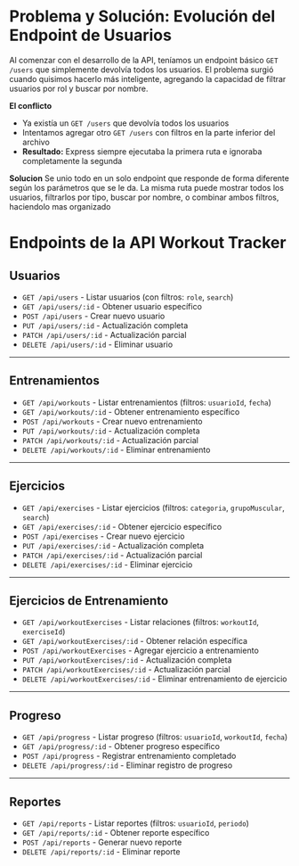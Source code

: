 # Problema y Solución: Evolución del Endpoint de Usuarios

Al comenzar con el desarrollo de la API, teníamos un endpoint básico `GET /users` que simplemente devolvía todos los usuarios. 
El problema surgió cuando quisimos hacerlo más inteligente, agregando la capacidad de filtrar usuarios por rol y buscar por nombre.

**El conflicto**
- Ya existía un `GET /users` que devolvía todos los usuarios
- Intentamos agregar otro `GET /users` con filtros en la parte inferior del archivo  
- **Resultado:** Express siempre ejecutaba la primera ruta e ignoraba completamente la segunda

**Solucion**
Se unio todo en un solo endpoint que responde de forma diferente según los parámetros que se le da.
La misma ruta puede mostrar todos los usuarios, filtrarlos por tipo, buscar por nombre, o combinar ambos filtros, haciendolo mas organizado

# Endpoints de la API Workout Tracker

## Usuarios

- `GET /api/users` - Listar usuarios (con filtros: `role`, `search`)  
- `GET /api/users/:id` - Obtener usuario específico  
- `POST /api/users` - Crear nuevo usuario  
- `PUT /api/users/:id` - Actualización completa  
- `PATCH /api/users/:id` - Actualización parcial  
- `DELETE /api/users/:id` - Eliminar usuario  

---

## Entrenamientos

- `GET /api/workouts` - Listar entrenamientos (filtros: `usuarioId`, `fecha`)  
- `GET /api/workouts/:id` - Obtener entrenamiento específico  
- `POST /api/workouts` - Crear nuevo entrenamiento  
- `PUT /api/workouts/:id` - Actualización completa  
- `PATCH /api/workouts/:id` - Actualización parcial  
- `DELETE /api/workouts/:id` - Eliminar entrenamiento  

---

## Ejercicios

- `GET /api/exercises` - Listar ejercicios (filtros: `categoria`, `grupoMuscular`, `search`)  
- `GET /api/exercises/:id` - Obtener ejercicio específico  
- `POST /api/exercises` - Crear nuevo ejercicio  
- `PUT /api/exercises/:id` - Actualización completa  
- `PATCH /api/exercises/:id` - Actualización parcial  
- `DELETE /api/exercises/:id` - Eliminar ejercicio  

---

## Ejercicios de Entrenamiento

- `GET /api/workoutExercises` - Listar relaciones (filtros: `workoutId`, `exerciseId`)  
- `GET /api/workoutExercises/:id` - Obtener relación específica  
- `POST /api/workoutExercises` - Agregar ejercicio a entrenamiento  
- `PUT /api/workoutExercises/:id` - Actualización completa  
- `PATCH /api/workoutExercises/:id` - Actualización parcial  
- `DELETE /api/workoutExercises/:id` - Eliminar entrenamiento de ejercicio

---

## Progreso

- `GET /api/progress` - Listar progreso (filtros: `usuarioId`, `workoutId`, `fecha`)  
- `GET /api/progress/:id` - Obtener progreso específico  
- `POST /api/progress` - Registrar entrenamiento completado  
- `DELETE /api/progress/:id` - Eliminar registro de progreso  

---

## Reportes

- `GET /api/reports` - Listar reportes (filtros: `usuarioId`, `periodo`)  
- `GET /api/reports/:id` - Obtener reporte específico  
- `POST /api/reports` - Generar nuevo reporte  
- `DELETE /api/reports/:id` - Eliminar reporte  
